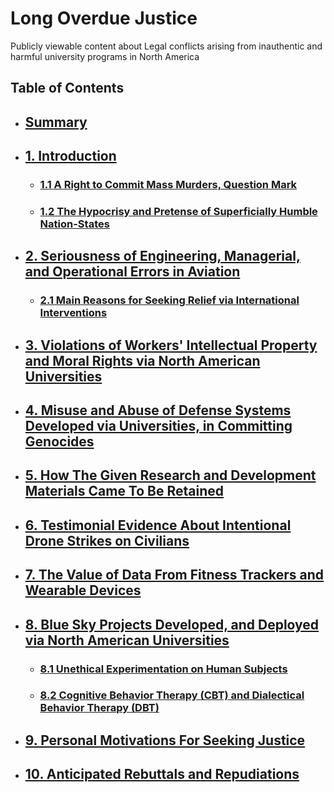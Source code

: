 # Long Overdue Justice
Publicly viewable content about Legal conflicts arising from inauthentic and harmful university programs in North America

## Table of Contents
<div id="user-content-toc">
<ul>
  <li><h2><a href="/expose/00-0.md#summary">Summary</a></h2></li>
  
  <li><h2><a href="/expose/01-0.md#introduction">1. Introduction</a></h2></li>
  
  <ul>
  <li><h3><a href="/expose/01-1.md#11-a-right-to-commit-mass-murders-question-mark">1.1 A Right to Commit Mass Murders, Question Mark</a></h3></li>
  
  <li><h3><a href="/expose/01-2.md#12-the-hypocrisy-and-pretense-of-superficially-humble-nation-states">1.2 The Hypocrisy and Pretense of Superficially Humble Nation-States</a></h3></li>
  </ul>
  
  <li><h2><a href="/expose/02-0.md#2-seriousness-of-engineering-managerial-and-operational-errors-in-aviation">2. Seriousness of Engineering, Managerial, and Operational Errors in Aviation</a></h2></li>
  
  <ul>
  <li><h3><a href="/expose/02-1.md#21-main-reasons-for-seeking-relief-via-international-interventions">2.1 Main Reasons for Seeking Relief via International Interventions</a></h3></li>
  </ul>
  
  <li><h2><a href="/expose/03-0.md#3-violations-of-workers-intellectual-property-and-moral-rights-via-north-american-universities">3. Violations of Workers' Intellectual Property and Moral Rights via North American Universities</a></h2></li>
  
  <li><h2><a href="/expose/04-0.md#4-misuse-and-abuse-of-defense-systems-developed-via-universities-in-committing-genocides">4. Misuse and Abuse of Defense Systems Developed via Universities, in Committing Genocides</a></h2></li>
  
  <li><h2><a href="/expose/05-0.md#5-how-the-given-research-and-development-materials-came-to-be-retained">5. How The Given Research and Development Materials Came To Be Retained</a></h2></li>
  
  <li><h2><a href="/expose/06-0.md#6-testimonial-evidence-about-intentional-drone-strikes-on-civilians">6. Testimonial Evidence About Intentional Drone Strikes on Civilians</a></h2></li>
  
  <li><h2><a href="/expose/07-0.md#7-the-value-of-data-from-gps-enabled-devices">7. The Value of Data From Fitness Trackers and Wearable Devices</a></h2></li>
  
  <li><h2><a href="/expose/08-0.md#8-blue-sky-projects-developed-and-deployed-via-north-american-universities">8. Blue Sky Projects Developed, and Deployed via North American Universities</a></h2></li>
  
  <ul>
  <li><h3><a href="/expose/08-1.md#81-unethical-experiments-conducted-on-human-beings">8.1 Unethical Experimentation on Human Subjects</a></h3></li>
  
  <li><h3><a href="/expose/08-2.md#82-cognitive-behavior-therapy-cbt-and-dialectical-behavior-therapy-dbt">8.2 Cognitive Behavior Therapy (CBT) and Dialectical Behavior Therapy (DBT)</a></h3></li>
  </ul>
  
  <li><h2><a href="/expose/09-0.md#9-personal-motivations-for-seeking-justice">9. Personal Motivations For Seeking Justice</a></h2></li>
  
  <li><h2><a href="/10-0.md#10-anticipated-rebuttals-and-repudiations">10. Anticipated Rebuttals and Repudiations</a></h2></li>
</ul>
</div>